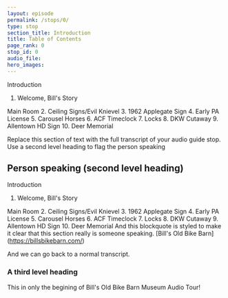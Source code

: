 ```yaml
---
layout: episode
permalink: /stops/0/
type: stop
section_title: Introduction
title: Table of Contents
page_rank: 0
stop_id: 0
audio_file: 
hero_images:
---
```

Introduction
1. Welcome, Bill's Story

Main Room
2. Ceiling Signs/Evil Knievel
3. 1962 Applegate Sign
4. Early PA License
5. Carousel Horses
6. ACF Timeclock
7. Locks
8. DKW Cutaway
9. Allentown HD Sign
10. Deer Memorial


Replace this section of text with the full transcript of your audio guide stop. Use a second level heading to flag the person speaking

## Person speaking (second level heading)

> 
  Introduction
1. Welcome, Bill's Story

  Main Room
2. Ceiling Signs/Evil Knievel
3. 1962 Applegate Sign
4. Early PA License
5. Carousel Horses
6. ACF Timeclock
7. Locks
8. DKW Cutaway
9. Allentown HD Sign
10. Deer Memorial
And this blockquote is styled to make it clear that this section really is someone speaking. [Bill's Old Bike Barn] (https://billsbikebarn.com/) 

And we can go back to a normal transcript.

### A third level heading

This in only the begining of Bill's Old Bike Barn Museum Audio Tour!




